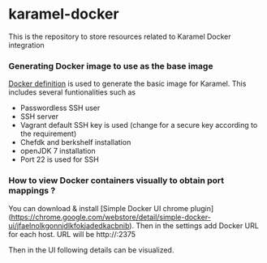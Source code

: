 # karamel-docker
This is the repository to store resources related to Karamel Docker integration

### Generating Docker image to use as the base image

[Docker definition](https://github.com/shelan/karamel-docker/tree/master/docker-image) is used to generate the basic image for Karamel. This includes several funtionalities such as

* Passwordless SSH user
* SSH server
* Vagrant default SSH key is used (change for a secure key according to the requirement)
* Chefdk and berkshelf installation
* openJDK 7 installation
* Port 22 is used for SSH


### How to view Docker containers visually to obtain port mappings ?

You can download & install [Simple Docker UI chrome plugin] (https://chrome.google.com/webstore/detail/simple-docker-ui/jfaelnolkgonnjdlkfokjadedkacbnib). Then in the settings add Docker URL for each host. URL will be http://<publicIp of host machine>:2375

Then in the UI following details can be visualized.



